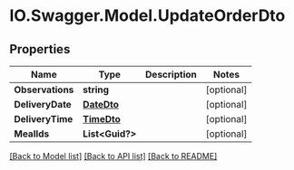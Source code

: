 # IO.Swagger.Model.UpdateOrderDto
## Properties

Name | Type | Description | Notes
------------ | ------------- | ------------- | -------------
**Observations** | **string** |  | [optional] 
**DeliveryDate** | [**DateDto**](DateDto.md) |  | [optional] 
**DeliveryTime** | [**TimeDto**](TimeDto.md) |  | [optional] 
**MealIds** | **List&lt;Guid?&gt;** |  | [optional] 

[[Back to Model list]](../README.md#documentation-for-models) [[Back to API list]](../README.md#documentation-for-api-endpoints) [[Back to README]](../README.md)

